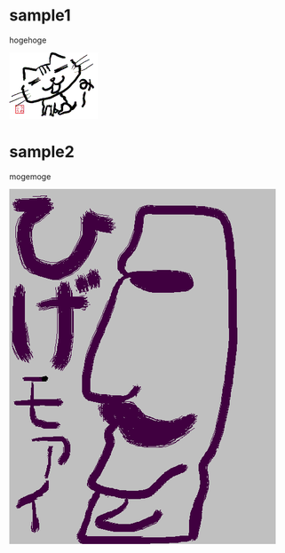 # sample1

hogehoge

![ねこ](./images/neko.png)

<div class="page" />

# sample2

mogemoge

![モアイ](./images/moai.png)